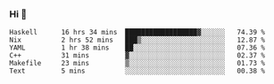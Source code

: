 ### Hi 👋

<!--START_SECTION:waka-->

```text
Haskell      16 hrs 34 mins  ██████████████████▓░░░░░░   74.39 %
Nix          2 hrs 52 mins   ███▒░░░░░░░░░░░░░░░░░░░░░   12.87 %
YAML         1 hr 38 mins    ██░░░░░░░░░░░░░░░░░░░░░░░   07.36 %
C++          31 mins         ▓░░░░░░░░░░░░░░░░░░░░░░░░   02.37 %
Makefile     23 mins         ▒░░░░░░░░░░░░░░░░░░░░░░░░   01.73 %
Text         5 mins          ░░░░░░░░░░░░░░░░░░░░░░░░░   00.38 %
```

<!--END_SECTION:waka-->
